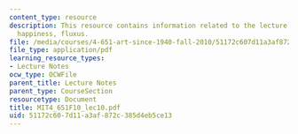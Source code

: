 ```yaml
---
content_type: resource
description: This resource contains information related to the lecture - beats, environments,
  happiness, fluxus.
file: /media/courses/4-651-art-since-1940-fall-2010/51172c607d11a3af872c385d4eb5ce13_MIT4_651F10_lec10.pdf
file_type: application/pdf
learning_resource_types:
- Lecture Notes
ocw_type: OCWFile
parent_title: Lecture Notes
parent_type: CourseSection
resourcetype: Document
title: MIT4_651F10_lec10.pdf
uid: 51172c60-7d11-a3af-872c-385d4eb5ce13
---
```


